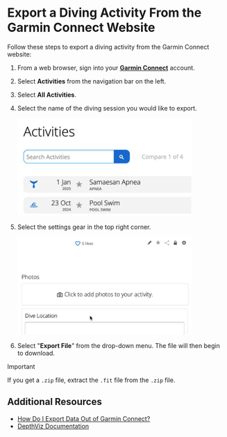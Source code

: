 # Export a Diving Activity From the Garmin Connect Website

Follow these steps to export a diving activity from the Garmin Connect website:

1. From a web browser, sign into your [**Garmin Connect**](https://connect.garmin.com/signin/) account.

2. Select **Activities** from the navigation bar on the left.

3. Select **All Activities**.

4. Select the name of the diving session you would like to export.
   
   <img src="../assets/garmin_activity_cursor_click.gif" alt="GIF showing the mouse clicking on the activity name in Garmin Connect" width="400">

5. Select the settings gear in the top right corner.

   <img src="../assets/garmin_export_fit_cursor_click.gif" alt="GIF showing the mouse clicking on the settings gear and click Export File in Garmin Connect" width="400">

6. Select "**Export File**" from the drop-down menu. The file will then begin to download.

> [!IMPORTANT]
> If you get a `.zip` file, extract the `.fit` file from the `.zip` file.


## Additional Resources

- [How Do I Export Data Out of Garmin Connect?](https://support.garmin.com/en-US/?faq=W1TvTPW8JZ6LfJSfK512Q8)
- [DepthViz Documentation](https://github.com/noppanut15/depthviz)